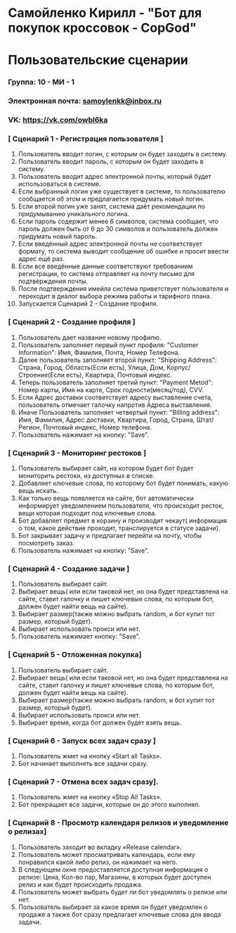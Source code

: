# Самойленко Кирилл - "Бот для покупок кроссовок - CopGod"
# Пользовательские сценарии

### Группа: 10 - МИ - 1
### Электронная почта: samoylenkk@inbox.ru
### VK: https://vk.com/owbl6ka

### [ Сценарий 1 - Регистрация пользователя ]

1. Пользователь вводит логин, с которым он будет заходить в систему.
2. Пользователь вводит пароль, с которым он будет заходить в систему.
3. Пользователь вводит адрес электронной почты, который будет использоваться в системе.
4. Если выбранный логин уже существует в системе, то пользователю сообщается об этом и предлагается придумать новый логин.
5. Если второй логин уже занят, система даёт рекомендации по придумыванию уникального логина.
6. Если пароль содержит менее 6 символов, система сообщает, что пароль должен быть от 6 до 30 символов и пользователь должен придумать новый пароль.
7. Если введённый адрес электронной почты не соответствует формату, то система выводит сообщение об ошибке и просит ввести адрес ещё раз.
8. Если все введённые данные соответствуют требованиям регистрации, то система отправляет на почту письмо для подтверждения почты.
9. После подтверждения имейла система приветствует пользователя и переходит в диалог выбора режима работы и тарифного плана.
10. Запускается Сценарий 2 - Создание профиля.


### [ Сценарий 2 - Создание профиля ]

1. Пользователь дает название новому профилю.
2. Пользователь заполняет первый пункт профиля: "Customer Information": Имя, Фамилия, Почта, Номер Телефона.
3. Далее пользователь заполняет второй пункт: "Shipping Address": Страна, Город, Область(Если есть), Улица, Дом, Корпус/ Строение(Если есть), Квартира, Почтовый индекс.
4. Теперь пользователь заполняет третий пункт: "Payment Metod": Номер карты, Имя на карте, Срок годности(месяц/год), CVV.
5. Если Адрес доставки соответствует адресу выставление счета, пользователь отмечает галочку напротив Адреса выставления.
6. Иначе Пользователь заполняет четвертый пункт: "Billing address": Имя, Фамилия, Адрес доставки, Квартира, Город, Страна, Штат/Регион, Почтовый индекс, Номер телефона. 
7. Пользователь нажимает на кнопку: "Save".

### [ Сценарий 3 - Мониторинг рестоков ]

1. Пользователь выбирает сайт, на котором будет бот будет мониторить рестоки, из доступных в списке.
2. Добавляет ключевые слова, по которому бот будет понимать, какую вещь искать.
3. Как только вещь появляется на сайте, бот автоматически информирует уведомлением пользователя, что происходит ресток, вещи которая подходит под ключевые слова.
4. Бот добавляет предмет в корзину и производит чекаут( информация о том, какое действие проходит, транслируется в статусе задачи).
5. Бот закрывает задачу и предлагает перейти на почту, чтобы посмотреть заказ.
6. Пользователь нажимает на кнопку: "Save".

### [ Сценарий 4 - Создание задачи ]

1. Пользователь выбирает сайт.
2. Выбирает вещь( или если таковой нет, но она будет представлена на сайте, ставит галочку и пишет ключевые слова, по которым бот, должен будет найти вещь на сайте).
3. Выбирает размер(также можно выбрать random, и бот купит тот размер, который будет).
4. Выбирает использовать прокси или нет.
5. Пользователь нажимает кнопку: "Save". 


### [ Сценарий 5 - Отложенная покупка]

1. Пользователь выбирает сайт.
2. Выбирает вещь( или если таковой нет, но она будет представлена на сайте, ставит галочку и пишет ключевые слова, по которым бот, должен будет найти вещь на сайте).
3. Выбирает размер(также можно выбрать random, и бот купит тот размер, который будет).
4. Выбирает использовать прокси или нет.
5. Выбирает время, когда бот должен будет взять вещь.


### [ Сценарий 6 - Запуск всех задач сразу ]

1. Пользователь жмет на кнопку «Start all Tasks».
2. Бот начинает выполнять все задачи сразу.

### [ Сценарий 7 - Отмена всех задач сразу].

1. Пользователь жмет на кнопку «Stop All Tasks».
2. Бот прекращает все задачи, которые он до этого выполнял.


### [ Сценарий 8 - Просмотр календаря релизов и уведомление о релизах]

1. Пользователь заходит во вкладку «Release calendar».
2. Пользователь может просматривать календарь, если ему понравился какой либо релиз, он нажимает на него.
3. В следующем окне предоставляется доступная информация о релизе: Цена, Кол-во пар, Магазины, в которых будет доступен релиз и как будет происходить продажа.
4. Пользователь может выбрать будет ли бот уведомлять о релизе или нет.
5. Пользователь выбирает за какое время он будет уведомлен о продаже а также бот сразу предлагает ключевые слова для ввода задачи.




